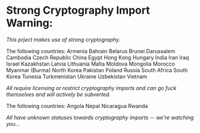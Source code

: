 # Strong Cryptography Import Warning:

_This prject makes use of strong cryptography._

The following countries:
Armenia
Bahrain
Belarus
Brunei Darussalem
Cambodia
Czech Republic
China
Egypt
Hong Kong
Hungary
India
Iran
Iraq
Israel
Kazakhstan
Latvia
Lithuania
Malta
Moldova
Mongolia
Morocco
Myanmar (Burma)
North Korea
Pakistan
Poland
Russia
South Africa
South Korea
Tunesia
Turkmenistan
Ukraine
Uzbekistan
Vietnam

_All require licensing or restrict cryptography imports and can go fuck themselves and will actively be subverted._

The following countries:
Angola
Nepal
Nicaragua
Rwanda

_All have unknown statuses towards cryptography imports -- we're watching you..._
